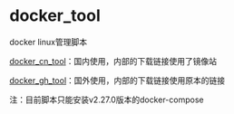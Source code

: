 # docker_tool
docker linux管理脚本
<p>
<a href="https://ghproxy.net/https://github.com/ZHAN2006/docker_tool/blob/main/docker_cn_tool.sh">docker_cn_tool</a>：国内使用，内部的下载链接使用了镜像站
</p>
<a href="https://github.com/ZHAN2006/docker_tool/blob/main/docker_gh_tool.sh">docker_gh_tool</a>：国外使用，内部的下载链接使用原本的链接

<p>
注：目前脚本只能安装v2.27.0版本的docker-compose
</p>
